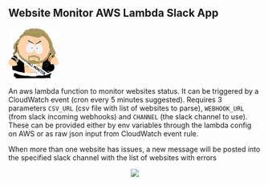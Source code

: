 ## Website Monitor AWS Lambda Slack App

<p align="left">
  <img src="./assets/avatar.jpg" width="100" alt="avatar"/>
</p>

An aws lambda function to monitor websites status.
It can be triggered by a CloudWatch event (cron every 5 minutes suggested).
Requires 3 parameters `CSV_URL` (csv file with list of websites to parse), `WEBHOOK_URL` (from slack incoming webhooks) and `CHANNEL` (the slack channel to use).
These can be provided either by env variables through the lambda config on AWS or as raw json input from CloudWatch event rule.

When more than one website has issues, a new message will be posted into the specified slack channel with the list of websites with errors

<p align="center">
  <img src="http://ns3003669.ip-37-187-17.eu/img/monitor_lambda_slack_thumb.png"/>
</p>

